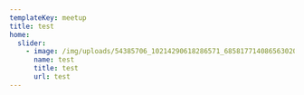 ```yaml
---
templateKey: meetup
title: test
home:
  slider:
    - image: /img/uploads/54385706_10214290618286571_6858177140865630208_n.jpg
      name: test
      title: test
      url: test
---
```


